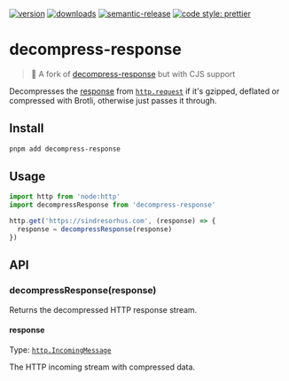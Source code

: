 [![version][version-badge]][package] [![downloads][downloads-badge]][npmtrends]
[![semantic-release][semantic-release-badge]][semantic-release]
[![code style: prettier][prettier-badge]][prettier]

# decompress-response

<!-- ![description starts here] -->

> 🍱 A fork of [decompress-response](https://github.com/sindresorhus/decompress-response) but with CJS support

Decompresses the [response](https://nodejs.org/api/http.html#http_class_http_incomingmessage) from [`http.request`](https://nodejs.org/api/http.html#http_http_request_options_callback) if it's gzipped, deflated or compressed with Brotli, otherwise just passes it through.

## Install

```sh
pnpm add decompress-response
```

## Usage

```ts
import http from 'node:http'
import decompressResponse from 'decompress-response'

http.get('https://sindresorhus.com', (response) => {
  response = decompressResponse(response)
})
```

## API

### decompressResponse(response)

Returns the decompressed HTTP response stream.

#### response

Type: [`http.IncomingMessage`](https://nodejs.org/api/http.html#http_class_http_incomingmessage)

The HTTP incoming stream with compressed data.

<!-- ![usage ends here] -->

<!-- badges links -->

[version-badge]: https://img.shields.io/npm/v/decompress-response.svg?logo=npm&style=flat-square
[package]: https://www.npmjs.com/package/decompress-response
[downloads-badge]: https://img.shields.io/npm/dm/decompress-response.svg?logo=npm&style=flat-square
[npmtrends]: http://www.npmtrends.com/decompress-response
[semantic-release]: https://semantic-release.gitbook.io/semantic-release/
[semantic-release-badge]: https://img.shields.io/badge/%20%20%F0%9F%93%A6%F0%9F%9A%80-semantic--release-e10079.svg?style=flat-square
[coverage-badge]: https://img.shields.io/codecov/c/github/jimmy-guzman/decompress-response.svg?style=flat-square
[prettier-badge]: https://img.shields.io/badge/code_style-prettier-ff69b4.svg?style=flat-square
[prettier]: https://github.com/prettier/prettier
